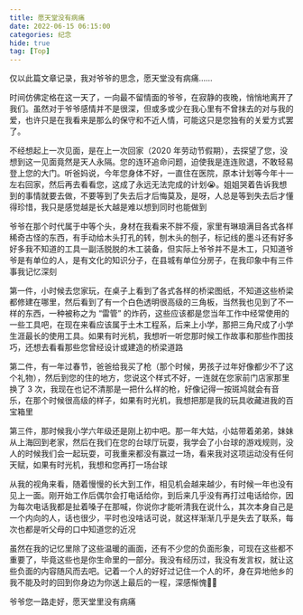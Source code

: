 ```yaml
---
title: 愿天堂没有病痛
date: 2022-06-15 06:15:00
categories: 纪念
hide: true
tag: [Top]
---
```


仅以此篇文章记录，我对爷爷的思念，愿天堂没有病痛……

<!-- more -->

时间仿佛定格在这一天了，一向最不留情面的爷爷，在寂静的夜晚，悄悄地离开了我们。虽然对于爷爷感情并不是很深，但或多或少在我心里有不曾抹去的对与我的爱，也许只是在我看来是那么的保守和不近人情，可能这只是您独有的关爱方式罢了。

不经想起上一次见面，是在上一次回家（2020 年劳动节假期），去探望了您，没想到这一见面竟然是天人永隔。您的连环追命问题，迫使我是连连败退，不敢轻易登上您的大门。听爸妈说，今年您身体不好，一直住在医院，原本计划等今年十一左右回家，然后再去看看您，这成了永远无法完成的计划😭。姐姐哭着告诉我想到的事情就要去做，不要等到了失去后才后悔莫及，是呀，人总是等到失去后才懂得珍惜，我只是感觉越是长大越是难以想到同时也能做到

爷爷在那个时代属于中等个头，身材在我看来不胖不瘦，家里有琳琅满目各式各样稀奇古怪的东西，有手动给木头打孔的转，刨木头的刨子，标记线的墨斗还有好多好多我不知道的工具一副活脱脱的木工装备，但实际上爷爷并不是木工，只知道爷爷是有单位的人，是有文化的知识分子，在县城有单位分房子，在我印象中有三件事我记忆深刻

第一件，小时候去您家玩，在桌子上看到了各式各样的桥梁图纸，不知道这些桥梁都修建在哪里，然后看到了有一个白色透明很高级的三角板，当然我也见到了不一样的东西，一种被称之为 “雷管” 的炸药，这些应该都是您当年工作中经常使用的一些工具吧，在现在来看应该属于土木工程系，后来上小学，那把三角尺成了小学生涯最长的使用工具。如果有时光机，我想听一听您那时候工作故事和那些作图技巧，还想去看看那些您曾经设计或建造的桥梁道路

第二件，有一年过春节，爸爸给我买了枪（那个时候，男孩子过年好像都少不了这个礼物），然后到您的住的地方，您说这个样式不好，一连就在您家前门店家那里换了 3 次，我现在也记不清那是一把什么样的枪，好像记得一按斑鸠就会有音乐，在那个时候很高级的样子，如果有时光机，我想把那是我的玩具收藏进我的百宝箱里

第三件，那时候我小学六年级还是刚上初中吧。那一年大姑，小姑带着弟弟，妹妹从上海回到老家，然后在我们在您的台球厅玩耍，我学会了小台球的游戏规则，没人的时候我们会一起玩耍，可我重来都没有赢过一场，看来我对这项运动没有任何天赋，如果有时光机，我想和您再打一场台球

从我的视角来看，随着慢慢的长大到工作，相见机会越来越少，有时候一年也没有见上一面。刚开始工作后偶尔会打电话给你，到后来几乎没有再打过电话给你，因为每次电话我都是扯着嗓子在那喊，你说你才能听清我在说什么，其次本身自己是一个内向的人，话也很少，平时也没啥话可说，就这样渐渐几乎是失去了联系，每次也都是听父母的口中知道您的近况

虽然在我的记忆里除了这些温暖的画面，还有不少您的负面形象，可现在这些都不重要了，毕竟这些也是你生命里的一部分。我没有经历过，我没有发言权，就让这些负面的内容随风而去吧。记着一个人的好好过记住一个人的坏，身在异地他乡的我不能及时的回到你身边为你送上最后的一程，深感惭愧😮‍💨

爷爷您一路走好，愿天堂里没有病痛